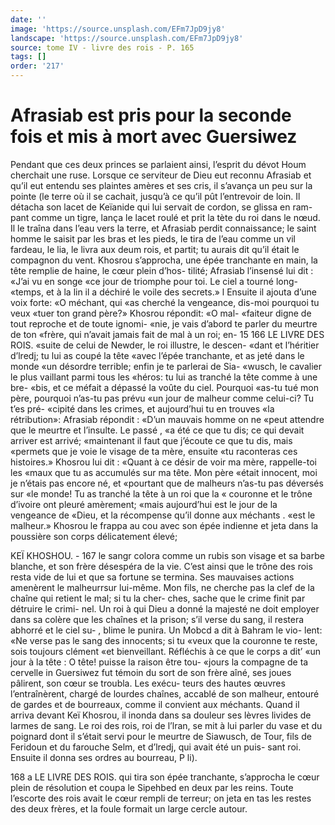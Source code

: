 ```yaml
---
date: ''
image: 'https://source.unsplash.com/EFm7JpD9jy8'
landscape: 'https://source.unsplash.com/EFm7JpD9jy8'
source: tome IV - livre des rois - P. 165
tags: []
order: '217'
---
```


# Afrasiab est pris pour la seconde fois et mis à mort avec Guersiwez

Pendant que ces deux princes se parlaient ainsi, l’esprit du dévot Houm cherchait une ruse. Lorsque
ce serviteur de Dieu eut reconnu Afrasiab et qu’il eut entendu ses plaintes amères et ses cris, il s’avança un
peu sur la pointe (le terre où il se cachait, jusqu’à ce
qu’il pût l’entrevoir de loin. Il détacha son lacet de
Keïanide qui lui servait de cordon, se glissa en ram- pant comme un tigre, lança le lacet roulé et prit la
tète du roi dans le nœud. Il le traîna dans l’eau vers
la terre, et Afrasiab perdit connaissance; le saint homme le saisit par les bras et les pieds, le tira de l’eau comme un vil fardeau, le lia, le livra aux deum
rois, et partit; tu aurais dit qu’il était le compagnon
du vent.
Khosrou s’approcha, une épée tranchante en
main, la tête remplie de haine, le cœur plein d’hos- tilité; Afrasiab l’insensé lui dit : «J’ai vu en songe
«ce jour de triomphe pour toi. Le ciel a tourné long- «temps, et à la lin il a déchiré le voile des secrets.» l Ensuite il ajouta d’une voix forte: «O méchant, qui
«as cherché la vengeance, dis-moi pourquoi tu veux «tuer ton grand père?» Khosrou répondit: «O mal- «faiteur digne de tout reproche et de toute ignomi- «nie, je vais d’abord te parler du meurtre de ton «frère, qui n’avait jamais fait de mal à un roi; en-
15
166 LE LIVRE DES ROIS.
«suite de celui de Newder, le roi illustre, le descen- «dant et l’héritier d’lredj; tu lui as coupé la tête
«avec l’épée tranchante, et as jeté dans le monde
«un désordre terrible; enfin je te parlerai de Sia- «wusch, le cavalier le plus vaillant parmi tous les «héros: tu lui as tranché la tête comme à une bre-
«bis, et ce méfait a dépassé la voûte du ciel. Pourquoi
«as-tu tué mon père, pourquoi n’as-tu pas prévu «un jour de malheur comme celui-ci? Tu t’es pré- «cipité dans les crimes, et aujourd’hui tu en trouves «la rétribution»:
Afrasiab répondit : «D’un mauvais homme on ne «peut attendre que le meurtre et l’insulte. Le passé
, «a été ce que tu dis; ce qui devait arriver est arrivé; «maintenant il faut que j’écoute ce que tu dis, mais «permets que je voie le visage de ta mère, ensuite «tu raconteras ces histoires.» Khosrou lui dit : «Quant à ce désir de voir ma mère, rappelle-toi les «maux que tu as accumulés sur ma tête. Mon père «était innocent, moi je n’étais pas encore né, et «pourtant que de malheurs n’as-tu pas déversés sur
«le monde! Tu as tranché la tête à un roi que la « couronne et le trône d’ivoire ont pleuré amèrement; «mais aujourd’hui est le jour de la vengeance de «Dieu, et la récompense qu’il donne aux méchants
. «est le malheur.»
Khosrou le frappa au cou avec son épée indienne
et jeta dans la poussière son corps délicatement élevé;

KEÏ KHOSHOU. - 167 le sangr colora comme un rubis son visage et sa barbe
blanche, et son frère désespéra de la vie. C’est ainsi
que le trône des rois resta vide de lui et que sa fortune se termina. Ses mauvaises actions amenèrent le malheurrsur lui-même. Mon fils, ne cherche pas la clef de la chaîne qui retient le mal; si tu la cher- ches, sache que le crime finit par détruire le crimi- nel. Un roi à qui Dieu a donné la majesté ne doit employer dans sa colère que les chaînes et la prison; s’il verse du sang, il restera abhorré et le ciel su- , blime le punira. Un Mobcd a dit à Bahram le vio- lent: «Ne verse pas le sang des innocents; si tu «veux que la couronne te reste, sois toujours clément «et bienveillant. Réfléchis à ce que le corps a dit’
«un jour à la tête : O tête! puisse la raison être tou- «jours la compagne de ta cervelle in
Guersiwez fut témoin du sort de son frère aîné,
ses joues pâlirent, son cœur se troubla. Les exécu-
teurs des hautes œuvres l’entraînèrent, chargé de
lourdes chaînes, accablé de son malheur, entouré
de gardes et de bourreaux, comme il convient aux méchants. Quand il arriva devant Keï Khosrou, il inonda dans sa douleur ses lèvres livides de larmes de sang. Le roi des rois, roi de l’lran, se mit à lui parler du vase et du poignard dont il s’était servi pour
le meurtre de Siawusch, de Tour, fils de Feridoun et du farouche Selm, et d’lredj, qui avait été un puis-
sant roi. Ensuite il donna ses ordres au bourreau, P
li).

168 a LE LIVRE DES ROIS.
qui tira son épée tranchante, s’approcha le cœur
plein de résolution et coupa le Sipehbed en deux par les reins. Toute l’escorte des rois avait le cœur rempli de terreur; on jeta en tas les restes des deux frères, et la foule formait un large cercle autour.
